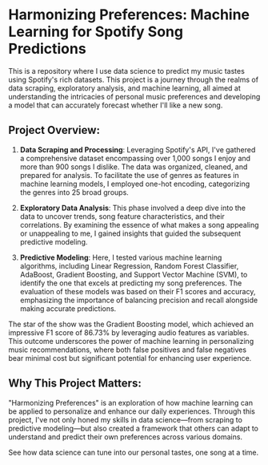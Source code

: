 # Harmonizing Preferences: Machine Learning for Spotify Song Predictions

This is a repository where I use data science to predict my music tastes using Spotify's rich datasets. This project is a journey through the realms of data scraping, exploratory analysis, and machine learning, all aimed at understanding the intricacies of personal music preferences and developing a model that can accurately forecast whether I'll like a new song.

## Project Overview:

1. **Data Scraping and Processing**: Leveraging Spotify's API, I've gathered a comprehensive dataset encompassing over 1,000 songs I enjoy and more than 900 songs I dislike. The data was organized, cleaned, and prepared for analysis. To facilitate the use of genres as features in machine learning models, I employed one-hot encoding, categorizing the genres into 25 broad groups.

2. **Exploratory Data Analysis**: This phase involved a deep dive into the data to uncover trends, song feature characteristics, and their correlations. By examining the essence of what makes a song appealing or unappealing to me, I gained insights that guided the subsequent predictive modeling.

3. **Predictive Modeling**: Here, I tested various machine learning algorithms, including Linear Regression, Random Forest Classifier, AdaBoost, Gradient Boosting, and Support Vector Machine (SVM), to identify the one that excels at predicting my song preferences. The evaluation of these models was based on their F1 scores and accuracy, emphasizing the importance of balancing precision and recall alongside making accurate predictions.

The star of the show was the Gradient Boosting model, which achieved an impressive F1 score of 86.73% by leveraging audio features as variables. This outcome underscores the power of machine learning in personalizing music recommendations, where both false positives and false negatives bear minimal cost but significant potential for enhancing user experience.

## Why This Project Matters:

"Harmonizing Preferences" is an exploration of how machine learning can be applied to personalize and enhance our daily experiences. Through this project, I've not only honed my skills in data science—from scraping to predictive modeling—but also created a framework that others can adapt to understand and predict their own preferences across various domains.

See how data science can tune into our personal tastes, one song at a time.
